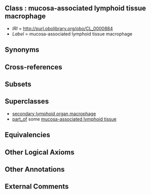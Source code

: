 
## Class : mucosa-associated lymphoid tissue macrophage

 * *IRI* = http://purl.obolibrary.org/obo/CL_0000884
 * *Label* = mucosa-associated lymphoid tissue macrophage

## Synonyms


## Cross-references


## Subsets


## Superclasses

 * [secondary lymphoid organ macrophage](../../CL/67/CL_0000867.md)
 * [part_of](../../BFO/50/BFO_0000050.md) some [mucosa-associated lymphoid tissue](../../UBERON/61/UBERON_0001961.md)

## Equivalencies


## Other Logical Axioms


## Other Annotations


## External Comments

